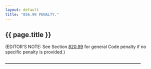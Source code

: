 ```yaml
---
layout: default 
title: "856.99 PENALTY."
---
```


{{ page.title }}
----------------

(EDITOR'S NOTE: See Section [820.99](39b74b22.html) for general Code
penalty if no specific penalty is provided.)

**\_\_\_\_\_\_\_\_\_\_\_\_\_\_\_\_\_\_\_\_\_\_\_\_\_\_\_\_\_\_\_\_\_\_\_\_\_\_\_\_\_\_\_\_\_\_\_\_\_\_\_\_\_\_\_\_\_\_\_\_\_\_\_\_\_**
